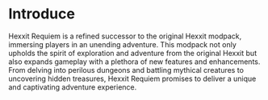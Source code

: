 # Introduce
Hexxit Requiem is a refined successor to the original Hexxit modpack, immersing players in an unending adventure. This modpack not only upholds the spirit of exploration and adventure from the original Hexxit but also expands gameplay with a plethora of new features and enhancements. From delving into perilous dungeons and battling mythical creatures to uncovering hidden treasures, Hexxit Requiem promises to deliver a unique and captivating adventure experience.
